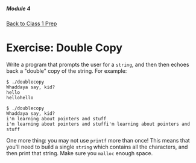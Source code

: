 ##### Module 4

[Back to Class 1 Prep](../class1-prep/README.md#malloc)

# Exercise: Double Copy

Write a program that prompts the user for a `string`, and then then echoes back a "double" copy of the string. For example:

```
$ ./doublecopy
Whaddaya say, kid?
hello
hellohello

$ ./doublecopy
Whaddaya say, kid?
i'm learning about pointers and stuff
i'm learning about pointers and stuffi'm learning about pointers and stuff
```

One more thing: you may not use `printf` more than once! This means that you'll need to build a single `string` which contains all the characters, and then print that string. Make sure you `malloc` enough space.
